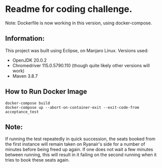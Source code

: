 # Readme for coding challenge.

Note: Dockerfile is now working in this version, using docker-compose.

## Information:
This project was built using Eclipse, on Manjaro Linux.
Versions used:
- OpenJDK 20.0.2
- Chromedriver 115.0.5790.110 (though quite likely other versions will work)
- Maven 3.8.7

## How to Run Docker Image
```console
docker-compose build
docker-compose up --abort-on-container-exit --exit-code-from acceptance_test 
```

## Note:
If running the test repeatedly in quick succession, the seats booked from the first instance will remain taken on Ryanair's side for a number of minutes before being freed up again. If one does not wait a few minutes between running, this will result in it failing on the second running when it tries to book these seats again.